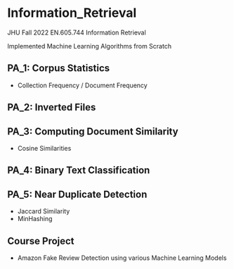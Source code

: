 # Information_Retrieval
JHU Fall 2022 EN.605.744 Information Retrieval 

Implemented Machine Learning Algorithms from Scratch

## PA_1: Corpus Statistics
  - Collection Frequency / Document Frequency
## PA_2: Inverted Files
## PA_3: Computing Document Similarity
 - Cosine Similarities
## PA_4: Binary Text Classification
## PA_5: Near Duplicate Detection
 - Jaccard Similarity
 - MinHashing
## Course Project
 - Amazon Fake Review Detection using various Machine Learning Models 
